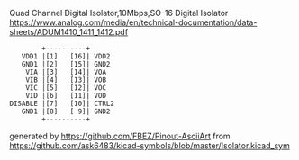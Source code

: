 Quad Channel Digital Isolator,10Mbps,SO-16
Digital Isolator
https://www.analog.com/media/en/technical-documentation/data-sheets/ADUM1410_1411_1412.pdf


	        +----------+
	   VDD1 |[1]   [16]| VDD2
	   GND1 |[2]   [15]| GND2
	    VIA |[3]   [14]| VOA
	    VIB |[4]   [13]| VOB
	    VIC |[5]   [12]| VOC
	    VID |[6]   [11]| VOD
	DISABLE |[7]   [10]| CTRL2
	   GND1 |[8]   [ 9]| GND2
	        +----------+


generated by https://github.com/FBEZ/Pinout-AsciiArt from https://github.com/ask6483/kicad-symbols/blob/master/Isolator.kicad_sym